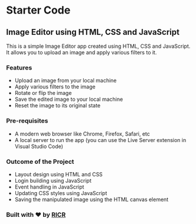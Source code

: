 # Starter Code

## Image Editor using HTML, CSS and JavaScript

This is a simple Image Editor app created using HTML, CSS and JavaScript. It allows you to upload an image and apply various filters to it.

### Features

- Upload an image from your local machine
- Apply various filters to the image
- Rotate or flip the image
- Save the edited image to your local machine
- Reset the image to its original state

### Pre-requisites

- A modern web browser like Chrome, Firefox, Safari, etc
- A local server to run the app (you can use the Live Server extension in Visual Studio Code)

### Outcome of the Project

- Layout design using HTML and CSS
- Login building using JavaScript
- Event handling in JavaScript
- Updating CSS styles using JavaScript
- Saving the manipulated image using the HTML canvas element

### Built with &hearts; by [RICR](https://ricr.in)

